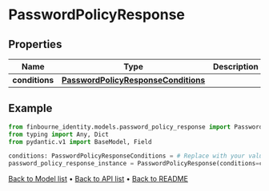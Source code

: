 # PasswordPolicyResponse

## Properties
Name | Type | Description | Notes
------------ | ------------- | ------------- | -------------
**conditions** | [**PasswordPolicyResponseConditions**](PasswordPolicyResponseConditions.md) |  | 
## Example

```python
from finbourne_identity.models.password_policy_response import PasswordPolicyResponse
from typing import Any, Dict
from pydantic.v1 import BaseModel, Field

conditions: PasswordPolicyResponseConditions = # Replace with your value
password_policy_response_instance = PasswordPolicyResponse(conditions=conditions)

```

[Back to Model list](../README.md#documentation-for-models) &#8226; [Back to API list](../README.md#documentation-for-api-endpoints) &#8226; [Back to README](../README.md)


